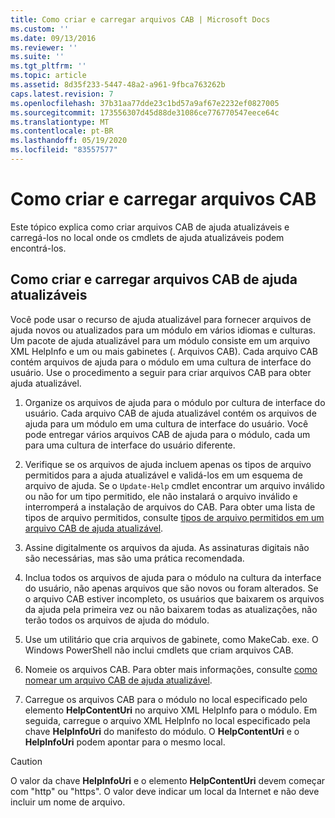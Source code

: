 ```yaml
---
title: Como criar e carregar arquivos CAB | Microsoft Docs
ms.custom: ''
ms.date: 09/13/2016
ms.reviewer: ''
ms.suite: ''
ms.tgt_pltfrm: ''
ms.topic: article
ms.assetid: 8d35f233-5447-48a2-a961-9fbca763262b
caps.latest.revision: 7
ms.openlocfilehash: 37b31aa77dde23c1bd57a9af67e2232ef0827005
ms.sourcegitcommit: 173556307d45d88de31086ce776770547eece64c
ms.translationtype: MT
ms.contentlocale: pt-BR
ms.lasthandoff: 05/19/2020
ms.locfileid: "83557577"
---
```

# <a name="how-to-create-and-upload-cab-files"></a>Como criar e carregar arquivos CAB

Este tópico explica como criar arquivos CAB de ajuda atualizáveis e carregá-los no local onde os cmdlets de ajuda atualizáveis podem encontrá-los.

## <a name="how-to-create-and-upload-updatable-help-cab-files"></a>Como criar e carregar arquivos CAB de ajuda atualizáveis

Você pode usar o recurso de ajuda atualizável para fornecer arquivos de ajuda novos ou atualizados para um módulo em vários idiomas e culturas. Um pacote de ajuda atualizável para um módulo consiste em um arquivo XML HelpInfo e um ou mais gabinetes (. Arquivos CAB). Cada arquivo CAB contém arquivos de ajuda para o módulo em uma cultura de interface do usuário. Use o procedimento a seguir para criar arquivos CAB para obter ajuda atualizável.

1. Organize os arquivos de ajuda para o módulo por cultura de interface do usuário. Cada arquivo CAB de ajuda atualizável contém os arquivos de ajuda para um módulo em uma cultura de interface do usuário. Você pode entregar vários arquivos CAB de ajuda para o módulo, cada um para uma cultura de interface do usuário diferente.

2. Verifique se os arquivos de ajuda incluem apenas os tipos de arquivo permitidos para a ajuda atualizável e validá-los em um esquema de arquivo de ajuda. Se o `Update-Help` cmdlet encontrar um arquivo inválido ou não for um tipo permitido, ele não instalará o arquivo inválido e interromperá a instalação de arquivos do CAB. Para obter uma lista de tipos de arquivo permitidos, consulte [tipos de arquivo permitidos em um arquivo CAB de ajuda atualizável](./file-types-permitted-in-an-updatable-help-cab-file.md).

3. Assine digitalmente os arquivos da ajuda. As assinaturas digitais não são necessárias, mas são uma prática recomendada.

4. Inclua todos os arquivos de ajuda para o módulo na cultura da interface do usuário, não apenas arquivos que são novos ou foram alterados. Se o arquivo CAB estiver incompleto, os usuários que baixarem os arquivos da ajuda pela primeira vez ou não baixarem todas as atualizações, não terão todos os arquivos de ajuda do módulo.

5. Use um utilitário que cria arquivos de gabinete, como MakeCab. exe. O Windows PowerShell não inclui cmdlets que criam arquivos CAB.

6. Nomeie os arquivos CAB. Para obter mais informações, consulte [como nomear um arquivo CAB de ajuda atualizável](./how-to-name-an-updatable-help-cab-file.md).

7. Carregue os arquivos CAB para o módulo no local especificado pelo elemento **HelpContentUri** no arquivo XML HelpInfo para o módulo. Em seguida, carregue o arquivo XML HelpInfo no local especificado pela chave **HelpInfoUri** do manifesto do módulo. O **HelpContentUri** e o **HelpInfoUri** podem apontar para o mesmo local.

> [!CAUTION]
> O valor da chave **HelpInfoUri** e o elemento **HelpContentUri** devem começar com "http" ou "https". O valor deve indicar um local da Internet e não deve incluir um nome de arquivo.
